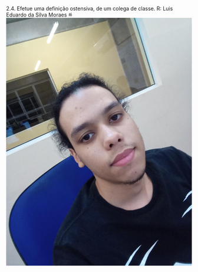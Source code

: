 2.4. Efetue uma definição ostensiva, de um colega de classe.
R: Luis Eduardo da Silva Moraes ≝  <img src="./imgs/Luis Eduardo.png">

